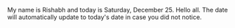 My name is Rishabh and today is Saturday, December 25. Hello all. The date will automatically update to today's date in case you did not notice.
